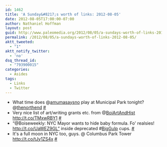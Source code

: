 ```yaml
---
id: 1462
title: 'A Sunday&#8217;s worth of links: 2012-08-05'
date: 2012-08-05T17:00:00-07:00
author: Nathaniel Hoffman
layout: post
guid: http://www.paleomedia.org/2012/08/05/a-sundays-worth-of-links-2012-08-05/
permalink: /2012/08/05/a-sundays-worth-of-links-2012-08-05/
aktt_tweeted:
  - "1"
aktt_notify_twitter:
  - 'no'
dsq_thread_id:
  - "793900015"
categories:
  - Asides
tags:
  - Links
  - Twitter
---
```

<ul class="aktt_tweet_digest">
  <li>
    What time does @<a href="http://twitter.com/amumasaysno" class="aktt_username">amumasaysno</a> play at Municipal Park tonight? @<a href="http://twitter.com/thenorthend" class="aktt_username">thenorthend</a> <a href="http://twitter.com/paleomedia/statuses/229681115160518656" class="aktt_tweet_time">#</a>
  </li>
  <li>
    Very nice list of art/writing grants etc. from @<a href="http://twitter.com/BoiArtAndHist" class="aktt_username">BoiArtAndHist</a> <a href="http://t.co/TMxwRBY1" rel="nofollow">http://t.co/TMxwRBY1</a> <a href="http://twitter.com/paleomedia/statuses/230341594472124416" class="aktt_tweet_time">#</a>
  </li>
  <li>
    “@Boiseweekly: NYC Mayor wants to hide baby formula. Fo' realsies! <a href="http://t.co/UaWEZ9GL”" rel="nofollow">http://t.co/UaWEZ9GL”</a> inside deprecated #<a href="http://search.twitter.com/search?q=%23BigGulp" class="aktt_hashtag">BigGulp</a> cups. <a href="http://twitter.com/paleomedia/statuses/230342120836308993" class="aktt_tweet_time">#</a>
  </li>
  <li>
    It's a full moon in NYC too, guys. @ Columbus Park Tower <a href="http://t.co/tJy1ZS4x" rel="nofollow">http://t.co/tJy1ZS4x</a> <a href="http://twitter.com/paleomedia/statuses/231238162838609920" class="aktt_tweet_time">#</a>
  </li>
</ul>